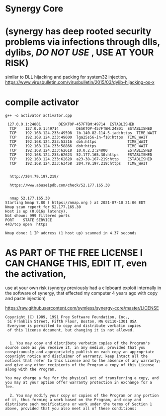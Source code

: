 # Synergy Core
# (synergy has deep rooted security problems via infections through dlls, dylibs, *DO NOT USE* , USE AT YOUR RISK)
similar to DLL hijacking and packing for system32 injection,
https://www.virusbulletin.com/virusbulletin/2015/03/dylib-hijacking-os-x

# compile activator
```
g++ -o activator activator.cpp
```



```
 127.0.0.1:24801        DESKTOP-457FTBM:49714  ESTABLISHED
  TCP    127.0.0.1:49714        DESKTOP-457FTBM:24801  ESTABLISHED
  TCP    192.168.124.233:49598  lb-140-82-114-5-iad:https  TIME_WAIT
  TCP    192.168.124.233:49600  lga25s56-in-f10:https  TIME_WAIT
  TCP    192.168.124.233:53316  doh:https              TIME_WAIT
  TCP    192.168.124.233:58866  doh:https              TIME_WAIT
  TCP    192.168.124.233:62618  10.0.2.2:24800         ESTABLISHED
  TCP    192.168.124.233:62623  52.177.165.30:https    ESTABLISHED
  TCP    192.168.124.233:62628  a23-38-167-219:http    ESTABLISHED
  TCP    192.168.124.233:63458  204.79.197.219:https   TIME_WAIT
  
  
  http://204.79.197.219/
  
  https://www.abuseipdb.com/check/52.177.165.30
  
  
  nmap 52.177.165.30
Starting Nmap 7.80 ( https://nmap.org ) at 2021-07-10 21:06 EDT
Nmap scan report for 52.177.165.30
Host is up (0.016s latency).
Not shown: 999 filtered ports
PORT    STATE SERVICE
443/tcp open  https

Nmap done: 1 IP address (1 host up) scanned in 4.37 seconds

  ```



# AS PART OF THE FREE LICENSE I CAN CHANGE THIS, EDIT IT, even the activation,

use at your own risk (synergy previously had a clipboard exploit internally in the software of synergy, that effected my computer 4 years ago with copy and paste injection)



https://raw.githubusercontent.com/symless/synergy-core/master/LICENSE

```
Copyright (C) 1989, 1991 Free Software Foundation, Inc.,
 51 Franklin Street, Fifth Floor, Boston, MA 02110-1301 USA
 Everyone is permitted to copy and distribute verbatim copies
 of this license document, but changing it is not allowed.
 
 
  1. You may copy and distribute verbatim copies of the Program's
source code as you receive it, in any medium, provided that you
conspicuously and appropriately publish on each copy an appropriate
copyright notice and disclaimer of warranty; keep intact all the
notices that refer to this License and to the absence of any warranty;
and give any other recipients of the Program a copy of this License
along with the Program.

You may charge a fee for the physical act of transferring a copy, and
you may at your option offer warranty protection in exchange for a fee.

  2. You may modify your copy or copies of the Program or any portion
of it, thus forming a work based on the Program, and copy and
distribute such modifications or work under the terms of Section 1
above, provided that you also meet all of these conditions:
```
